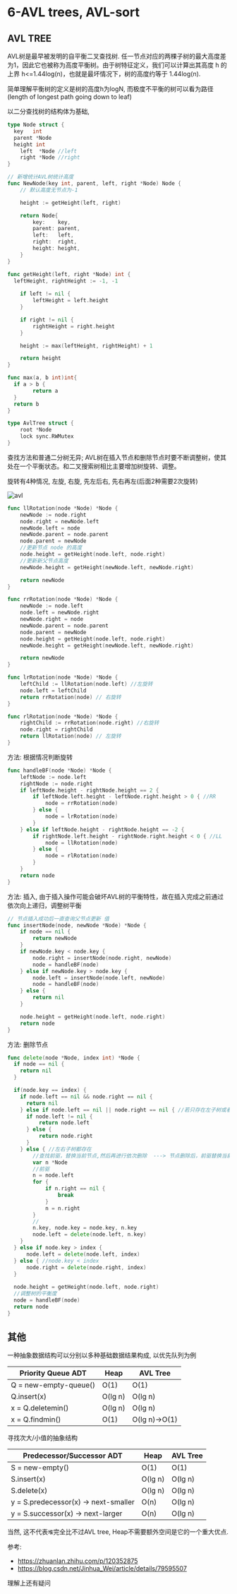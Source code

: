 # 6-AVL trees, AVL-sort

## AVL TREE

AVL树是最早被发明的自平衡二叉查找树. 任一节点对应的两棵子树的最大高度差为1，因此它也被称为高度平衡树。由于树特征定义，我们可以计算出其高度 h 的上界 h<=1.44log(n)，也就是最坏情况下，树的高度约等于 1.44log(n).

简单理解平衡树的定义是树的高度h为logN, 而极度不平衡的树可以看为路径(length of longest path going down to leaf)

以二分查找树的结构体为基础,
~~~go
type Node struct {
  key   int
  parent *Node
  height int
	left  *Node //left
	right *Node //right
}

// 新增统计AVL树统计高度
func NewNode(key int, parent, left, right *Node) Node {
	// 默认高度无节点为-1

	height := getHeight(left, right)

	return Node{
		key:    key,
		parent: parent,
		left:   left,
		right:  right,
		height: height,
	}
}

func getHeight(left, right *Node) int {
  leftHeight, rightHeight := -1, -1
  
	if left != nil {
		leftHeight = left.height
	}

	if right != nil {
		rightHeight = right.height
	}

	height := max(leftHeight, rightHeight) + 1

	return height
}

func max(a, b int)int{
  if a > b {
		return a
  }
  return b
}

type AvlTree struct {
    root *Node
    lock sync.RWMutex
}
~~~

查找方法和普通二分树无异; AVL树在插入节点和删除节点时要不断调整树，使其处在一个平衡状态。和二叉搜索树相比主要增加树旋转、调整。

旋转有4种情况, 左旋, 右旋, 先左后右, 先右再左(后面2种需要2次旋转)

![avl](~@assets/50/avl.png)

~~~go
func llRotation(node *Node) *Node {
    newNode := node.right
    node.right = newNode.left
    newNode.left = node
    newNode.parent = node.parent
    node.parent = newNode
    //更新节点 node 的高度
    node.height = getHeight(node.left, node.right)
    //更新新父节点高度
    newNode.height = getHeight(newNode.left, newNode.right)

    return newNode
}

func rrRotation(node *Node) *Node {
    newNode := node.left
    node.left = newNode.right
    newNode.right = node
    newNode.parent = node.parent
    node.parent = newNode
    node.height = getHeight(node.left, node.right)
    newNode.height = getHeight(newNode.left, newNode.right)

    return newNode
}

func lrRotation(node *Node) *Node {
    leftChild := llRotation(node.left) //左旋转
    node.left = leftChild
    return rrRotation(node) // 右旋转
}

func rlRotation(node *Node) *Node {
    rightChild := rrRotation(node.right) //右旋转
    node.right = rightChild
    return llRotation(node) // 左旋转
}
~~~

方法: 根据情况判断旋转
~~~go
func handleBF(node *Node) *Node {
    leftNode := node.left
    rightNode := node.right
    if leftNode.height - rightNode.height == 2 {
        if leftNode.left.height - leftNode.right.height > 0 { //RR
            node = rrRotation(node)
        } else {
            node = lrRotation(node)
        }
    } else if leftNode.height - rightNode.height == -2 {
        if rightNode.left.height - rightNode.right.height < 0 { //LL
            node = llRotation(node)
        } else {
            node = rlRotation(node)
        }
    }
    return node
}
~~~

方法: 插入, 由于插入操作可能会破坏AVL树的平衡特性，故在插入完成之前通过依次向上递归，调整树平衡
~~~go
// 节点插入成功后一直查询父节点更新 值
func insertNode(node, newNode *Node) *Node {
	if node == nil {
		return newNode
	}
	if newNode.key < node.key {
		node.right = insertNode(node.right, newNode)
		node = handleBF(node)
	} else if newNode.key > node.key {
		node.left = insertNode(node.left, newNode)
		node = handleBF(node)
	} else {
		return nil
	}

	node.height = getHeight(node.left, node.right)
	return node
}
~~~

方法: 删除节点
~~~go
func delete(node *Node, index int) *Node {
  if node == nil {
    return nil
  }

  if(node.key == index) {
    if node.left == nil && node.right == nil {
      return nil
    } else if node.left == nil || node.right == nil { //若只存在左子树或者右子树
      if node.left != nil {
          return node.left
      } else {
          return node.right
      }
    } else { //左右子树都存在
        //查找前驱，替换当前节点,然后再进行依次删除  ---> 节点删除后，前驱替换当前节点 ---> 需遍历到最后，调整平衡度
        var n *Node
        //前驱
        n = node.left
        for {
            if n.right == nil {
                break
            }
            n = n.right
        }
        //
        n.key, node.key = node.key, n.key
        node.left = delete(node.left, n.key)
    }
  } else if node.key > index {
      node.left = delete(node.left, index)
  } else { //node.key < index
      node.right = delete(node.right, index)
  }
  
  node.height = getHeight(node.left, node.right)
  //调整树的平衡度
  node = handleBF(node)
  return node
}

~~~

## 其他

一种抽象数据结构可以分别以多种基础数据结果构成, 以优先队列为例

 **Priority Queue ADT**     | **Heap**  | **AVL Tree**       
----------------------------|-----------|--------------------
 Q = new\-empty\-queue\(\)  | O\(1\)    | O\(1\)             
 Q\.insert\(x\)             | O\(lg n\) | O\(lg n\)          
 x = Q\.deletemin\(\)       | O\(lg n\) | O\(lg n\)          
 x = Q\.findmin\(\)         | O\(1\)    | O\(lg n\)\->O\(1\) 

 寻找次大/小值的抽象结构

  **Predecessor/Successor ADT**          | **Heap**  | **AVL Tree** 
-----------------------------------------|-----------|--------------
 S = new\-empty\(\)                      | O\(1\)    | O\(1\)       
 S\.insert\(x\)                          | O\(lg n\) | O\(lg n\)    
 S\.delete\(x\)                          | O\(lg n\) | O\(lg n\)    
 y = S\.predecessor\(x\) → next\-smaller | O\(n\)    | O\(lg n\)    
 y = S\.successor\(x\) → next\-larger    | O\(n\)    | O\(lg n\)    

 当然, 这不代表`堆`完全比不过AVL tree, Heap不需要额外空间是它的一个重大优点.

 参考:
 - https://zhuanlan.zhihu.com/p/120352875
 - https://blog.csdn.net/Jinhua_Wei/article/details/79595507

 理解上还有疑问
